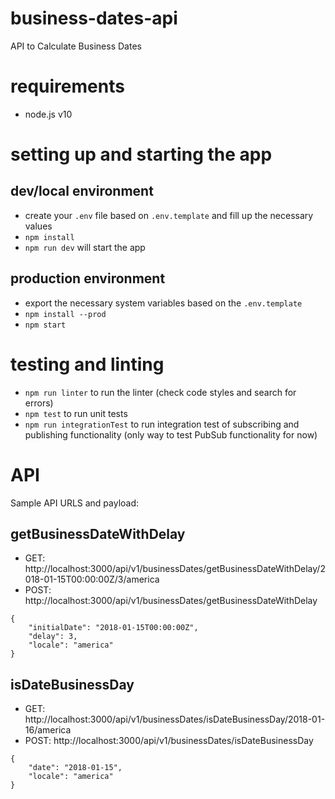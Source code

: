 # business-dates-api
API to Calculate Business Dates

# requirements
- node.js v10

# setting up and starting the app

## dev/local environment
- create your `.env` file based on `.env.template` and fill up the necessary values
- `npm install`
- `npm run dev` will start the app

## production environment
- export the necessary system variables based on the `.env.template`
- `npm install --prod`
- `npm start`


# testing and linting
- `npm run linter` to run the linter (check code styles and search for errors)
- `npm test` to run unit tests
- `npm run integrationTest` to run integration test of subscribing and publishing functionality (only way to test PubSub functionality for now)


# API
Sample API URLS and payload:

## getBusinessDateWithDelay
- GET: http://localhost:3000/api/v1/businessDates/getBusinessDateWithDelay/2018-01-15T00:00:00Z/3/america
- POST: http://localhost:3000/api/v1/businessDates/getBusinessDateWithDelay
```
{
	"initialDate": "2018-01-15T00:00:00Z",
	"delay": 3,
	"locale": "america"
}
```

## isDateBusinessDay
- GET: http://localhost:3000/api/v1/businessDates/isDateBusinessDay/2018-01-16/america
- POST: http://localhost:3000/api/v1/businessDates/isDateBusinessDay
```
{
	"date": "2018-01-15",
	"locale": "america"
}
```